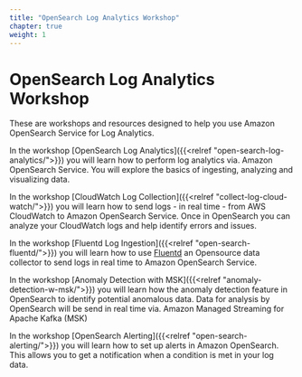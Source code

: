 ```yaml
---
title: "OpenSearch Log Analytics Workshop"
chapter: true
weight: 1
---
```


# OpenSearch Log Analytics Workshop

These are workshops and resources designed to help you use Amazon OpenSearch Service for Log Analytics.

In the workshop [OpenSearch Log Analytics]({{<relref "open-search-log-analytics/">}}) you will learn how to perform log analytics via. Amazon OpenSearch Service. You will explore the basics of ingesting, analyzing and visualizing data.

In the workshop [CloudWatch Log Collection]({{<relref "collect-log-cloud-watch/">}}) you will learn how to send logs - in real time - from AWS CloudWatch to Amazon OpenSearch Service. Once in OpenSearch you can analyze your CloudWatch logs and help identify errors and issues.

In the workshop [Fluentd Log Ingestion]({{<relref "open-search-fluentd/">}}) you will learn how to use [Fluentd](https://www.fluentd.org/) an Opensource data collector to send logs in real time to Amazon OpenSearch Service.

In the workshop [Anomaly Detection with MSK]({{<relref "anomaly-detection-w-msk/">}}) you will learn how the anomaly detection feature in OpenSearch to identify potential anomalous data. Data for analysis by OpenSearch will be send in real time via. Amazon Managed Streaming for Apache Kafka (MSK)

In the workshop [OpenSearch Alerting]({{<relref "open-search-alerting/">}}) you will learn how to set up alerts in Amazon OpenSearch. This allows you to get a notification when a condition is met in your log data.

